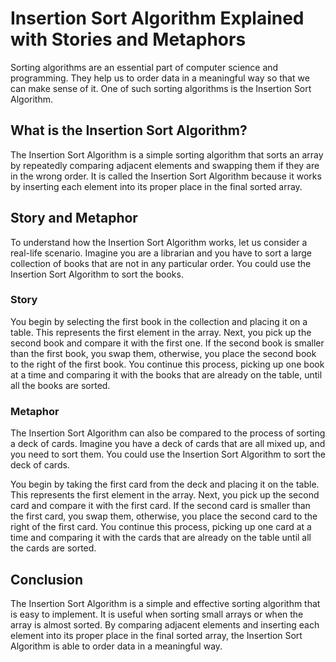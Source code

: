 # Insertion Sort Algorithm Explained with Stories and Metaphors

Sorting algorithms are an essential part of computer science and programming. They help us to order data in a meaningful way so that we can make sense of it. One of such sorting algorithms is the Insertion Sort Algorithm.

## What is the Insertion Sort Algorithm?

The Insertion Sort Algorithm is a simple sorting algorithm that sorts an array by repeatedly comparing adjacent elements and swapping them if they are in the wrong order. It is called the Insertion Sort Algorithm because it works by inserting each element into its proper place in the final sorted array.

## Story and Metaphor

To understand how the Insertion Sort Algorithm works, let us consider a real-life scenario. Imagine you are a librarian and you have to sort a large collection of books that are not in any particular order. You could use the Insertion Sort Algorithm to sort the books.

### Story

You begin by selecting the first book in the collection and placing it on a table. This represents the first element in the array. Next, you pick up the second book and compare it with the first one. If the second book is smaller than the first book, you swap them, otherwise, you place the second book to the right of the first book. You continue this process, picking up one book at a time and comparing it with the books that are already on the table, until all the books are sorted.

### Metaphor

The Insertion Sort Algorithm can also be compared to the process of sorting a deck of cards. Imagine you have a deck of cards that are all mixed up, and you need to sort them. You could use the Insertion Sort Algorithm to sort the deck of cards.

You begin by taking the first card from the deck and placing it on the table. This represents the first element in the array. Next, you pick up the second card and compare it with the first card. If the second card is smaller than the first card, you swap them, otherwise, you place the second card to the right of the first card. You continue this process, picking up one card at a time and comparing it with the cards that are already on the table until all the cards are sorted.

## Conclusion

The Insertion Sort Algorithm is a simple and effective sorting algorithm that is easy to implement. It is useful when sorting small arrays or when the array is almost sorted. By comparing adjacent elements and inserting each element into its proper place in the final sorted array, the Insertion Sort Algorithm is able to order data in a meaningful way.